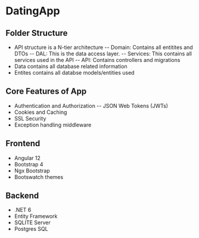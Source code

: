 # DatingApp

## Folder Structure

- API structure is a N-tier architecture
-- Domain: Contains all entitites and DTOs
-- DAL: This is the data access layer.
-- Services: This contains all services used in the API
-- API: Contains controllers and migrations
- Data contains all database related information
- Entites contains all databse models/entities used

## Core Features of App

- Authentication and Authorization
-- JSON Web Tokens (JWTs)
- Cookies and Caching
- SSL Security
- Exception handling middleware

## Frontend

- Angular 12
- Bootstrap 4
- Ngx Bootstrap
- Bootswatch themes

## Backend

- .NET 6
- Entity Framework
- SQLITE Server
- Postgres SQL

